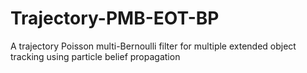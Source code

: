 # Trajectory-PMB-EOT-BP
A trajectory Poisson multi-Bernoulli filter for multiple extended object tracking using particle belief propagation
